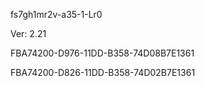 fs7gh1mr2v-a35-1-Lr0


Ver: 2.21

FBA74200-D976-11DD-B358-74D08B7E1361

FBA74200-D826-11DD-B358-74D02B7E1361
